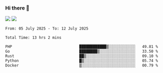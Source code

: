 ### Hi there 👋️

![](https://komarev.com/ghpvc/?username=Loner1024)
![](https://hit.yhype.me/github/profile?account_id=20189164)

<!--START_SECTION:waka-->

```txt
From: 05 July 2025 - To: 12 July 2025

Total Time: 13 hrs 2 mins

PHP                              ████████████▒░░░░░░░░░░░░   49.81 %
Go                               ████████▒░░░░░░░░░░░░░░░░   33.50 %
Rust                             ██▒░░░░░░░░░░░░░░░░░░░░░░   09.10 %
Python                           █▒░░░░░░░░░░░░░░░░░░░░░░░   05.74 %
Docker                           ▒░░░░░░░░░░░░░░░░░░░░░░░░   00.79 %
```

<!--END_SECTION:waka-->



